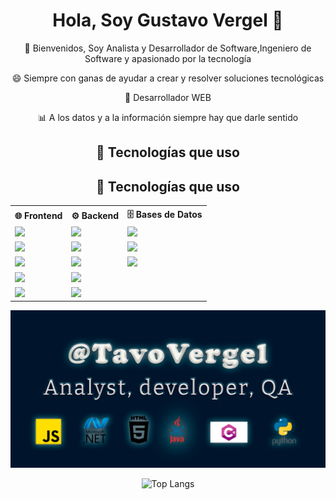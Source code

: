 <div align="center">

# **Hola, Soy Gustavo Vergel** 👋  

💬 Bienvenidos, Soy Analista y Desarrollador de Software,Ingeniero de Software y apasionado por la tecnología  

 😄 Siempre con ganas de ayudar a crear y resolver soluciones tecnológicas  

 🚀 Desarrollador WEB  

 📊 A los datos y a la información siempre hay que darle sentido

 ## 🚀 Tecnologías que uso  

## 🚀 Tecnologías que uso  

<div align="center">

<table>
  <tr>
    <th>🌐 Frontend</th>
    <th>⚙️ Backend</th>
    <th>🗄️ Bases de Datos</th>
  </tr>
  <tr>
    <td><img src="https://img.shields.io/badge/-HTML5-E34F26?style=flat-square&logo=html5&logoColor=white"></td>
    <td><img src="https://img.shields.io/badge/-Node.js-43853D?style=flat-square&logo=node.js&logoColor=white"></td>
    <td><img src="https://img.shields.io/badge/-MySQL-4479A1?style=flat-square&logo=mysql&logoColor=white"></td>
  </tr>
  <tr>
    <td><img src="https://img.shields.io/badge/-CSS3-1572B6?style=flat-square&logo=css3&logoColor=white"></td>
    <td><img src="https://img.shields.io/badge/-Java-007396?style=flat-square&logo=java&logoColor=white"></td>
    <td><img src="https://img.shields.io/badge/-MongoDB-47A248?style=flat-square&logo=mongodb&logoColor=white"></td>
  </tr>
  <tr>
    <td><img src="https://img.shields.io/badge/-JavaScript-F7DF1E?style=flat-square&logo=javascript&logoColor=black"></td>
    <td><img src="https://img.shields.io/badge/-Python-3776AB?style=flat-square&logo=python&logoColor=white"></td>
    <td><img src="https://img.shields.io/badge/-Power%20BI-F2C811?style=flat-square&logo=power-bi&logoColor=black"></td>
  </tr>
  <tr>
    <td><img src="https://img.shields.io/badge/-React-61DAFB?style=flat-square&logo=react&logoColor=black"></td>
    <td><img src="https://img.shields.io/badge/-Azure-0089D6?style=flat-square&logo=microsoft-azure&logoColor=white"></td>
    <td></td>
  </tr>
  <tr>
    <td><img src="https://img.shields.io/badge/-WordPress-21759B?style=flat-square&logo=wordpress&logoColor=white"></td>
    <td><img src="https://img.shields.io/badge/-Salesforce-00A1E0?style=flat-square&logo=salesforce&logoColor=white"></td>
    <td></td>
  </tr>
</table>

</div>


 

![Image of Yaktocat](https://github.com/tavovergel/Tavovergel/blob/main/principalgithub.png)

![Top Langs](https://github-readme-stats.vercel.app/api/top-langs/?username=tavovergel&layout=compact&langs_count=8&theme=tokyonight)


</div>

<!--
**tavovergel/Tavovergel** is a ✨ _special_ ✨ repository because its `README.md` (this file) appears on your GitHub profile.

Here are some ideas to get you started:

- 🔭 I’m currently working on ...
- 🌱 I’m currently learning ...
- 👯 I’m looking to collaborate on ...
- 🤔 I’m looking for help with ...
- 💬 Ask me about ...
- 📫 How to reach me: ...
- 😄 Pronouns: ...
- ⚡ Fun fact: ...
-->
